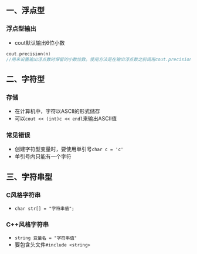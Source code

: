 ## 一、浮点型
### 浮点型输出
+ cout默认输出6位小数
```C++
cout.precision(n)
//用来设置输出浮点数时保留的小数位数。使用方法是在输出浮点数之前调用cout.precision(n)，其中n为保留的小数位数。例如：cout.precision(3) << 1.23456 会输出 1.235。
```

## 二、字符型
### 存储
+ 在计算机中，字符以ASCII的形式储存
+ 可以`cout << (int)c << endl`来输出ASCII值

### 常见错误
+ 创建字符型变量时，要使用单引号`char c = 'c'`
+ 单引号内只能有一个字符

## 三、字符串型
### C风格字符串
+ `char str[] = "字符串值";`

### C++风格字符串
+ `string 变量名 = "字符串值"`
+ 要包含头文件`#include <string>`